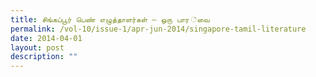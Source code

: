 ```yaml
---
title: சிங்கப்பூர் பெண் எழுத்தாளர்கள் – ஒரு பார ்வை
permalink: /vol-10/issue-1/apr-jun-2014/singapore-tamil-literature
date: 2014-04-01
layout: post
description: ""
---
```

